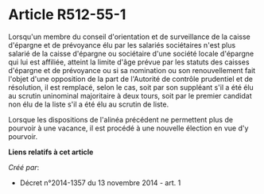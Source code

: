 # Article R512-55-1

Lorsqu'un membre du conseil d'orientation et de surveillance de la caisse d'épargne et de prévoyance élu par les salariés
sociétaires n'est plus salarié de la caisse d'épargne ou sociétaire d'une société locale d'épargne qui lui est affiliée,
atteint la limite d'âge prévue par les statuts des caisses d'épargne et de prévoyance ou si sa nomination ou son
renouvellement fait l'objet d'une opposition de la part de l'Autorité de contrôle prudentiel et de résolution, il est
remplacé, selon le cas, soit par son suppléant s'il a été élu au scrutin uninominal majoritaire à deux tours, soit par le
premier candidat non élu de la liste s'il a été élu au scrutin de liste.

Lorsque les dispositions de l'alinéa précédent ne permettent plus de pourvoir à une vacance, il est procédé à une nouvelle
élection en vue d'y pourvoir.

**Liens relatifs à cet article**

_Créé par_:

  - Décret n°2014-1357 du 13 novembre 2014 - art. 1
